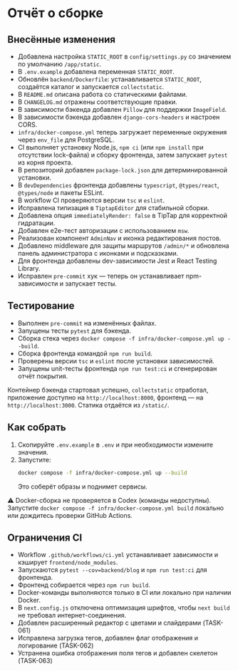 # Отчёт о сборке

## Внесённые изменения

- Добавлена настройка `STATIC_ROOT` в `config/settings.py` со значением по умолчанию `/app/static`.
- В `.env.example` добавлена переменная `STATIC_ROOT`.
- Обновлён `backend/Dockerfile`: устанавливается `STATIC_ROOT`, создаётся каталог и запускается `collectstatic`.
- В `README.md` описана работа со статическими файлами.
- В `CHANGELOG.md` отражены соответствующие правки.
- В зависимости бэкенда добавлен `Pillow` для поддержки `ImageField`.
- В зависимости бэкенда добавлен `django-cors-headers` и настроен CORS.
- `infra/docker-compose.yml` теперь загружает переменные окружения через `env_file` для PostgreSQL.
- CI выполняет установку Node.js, `npm ci` (или `npm install` при отсутствии lock-файла) и сборку фронтенда, затем запускает `pytest` из корня проекта.
- В репозиторий добавлен `package-lock.json` для детерминированной установки.
- В `devDependencies` фронтенда добавлены `typescript`, `@types/react`, `@types/node` и пакеты ESLint.
- В workflow CI проверяются версии `tsc` и `eslint`.
- Исправлена типизация в `TiptapEditor` для стабильной сборки.
- Добавлена опция `immediatelyRender: false` в TipTap для корректной гидратации.
- Добавлен e2e-тест авторизации с использованием `msw`.
- Реализован компонент `AdminNav` и иконка редактирования постов.
- Добавлено middleware для защиты маршрутов `/admin/*` и обновлена панель администратора с иконками и подсказками.
- Для фронтенда добавлены dev-зависимости Jest и React Testing Library.
- Исправлен `pre-commit` хук — теперь он устанавливает npm-зависимости и запускает тесты.

## Тестирование

- Выполнен `pre-commit` на изменённых файлах.
- Запущены тесты `pytest` для бэкенда.
- Сборка стека через `docker compose -f infra/docker-compose.yml up --build`.
- Сборка фронтенда командой `npm run build`.
- Проверены версии `tsc` и `eslint` после установки зависимостей.
- Запущены unit-тесты фронтенда `npm run test:ci` и сгенерирован отчёт покрытия.

Контейнер бэкенда стартовал успешно, `collectstatic` отработал, приложение доступно на `http://localhost:8000`, фронтенд — на `http://localhost:3000`. Статика отдаётся из `/static/`.

## Как собрать

1. Скопируйте `.env.example` в `.env` и при необходимости измените значения.
2. Запустите:
   ```bash
   docker compose -f infra/docker-compose.yml up --build
   ```
   Это соберёт образы и поднимет сервисы.

⚠️ Docker-сборка не проверяется в Codex (команды недоступны). Запустите `docker compose -f infra/docker-compose.yml build` локально или дождитесь проверки GitHub Actions.

## Ограничения CI

- Workflow `.github/workflows/ci.yml` устанавливает зависимости и кэширует `frontend/node_modules`.
- Запускаются `pytest --cov=backend/blog` и `npm run test:ci` для фронтенда.
- Фронтенд собирается через `npm run build`.
- Docker-команды выполняются только в CI или локально при наличии Docker.
- В `next.config.js` отключена оптимизация шрифтов, чтобы `next build` не требовал интернет-соединения.
- Добавлен расширенный редактор с цветами и слайдерами (TASK-061)
- Исправлена загрузка тегов, добавлен флаг отображения и логирование (TASK-062)
- Устранена ошибка отображения поля тегов и добавлен скелетон (TASK-063)
